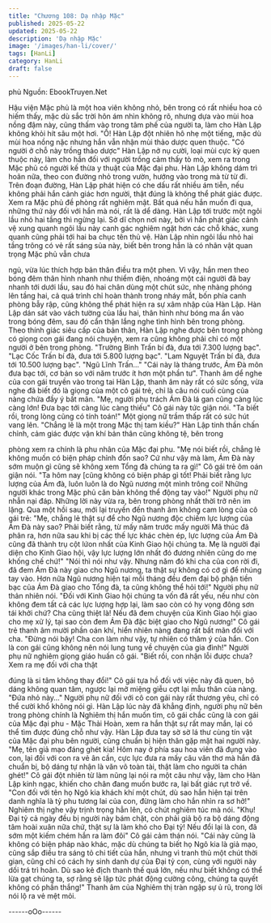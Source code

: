 ```yaml
---
title: "Chương 108: Dạ nhập Mặc"
published: 2025-05-22
updated: 2025-05-22
description: 'Dạ nhập Mặc'
image: '/images/han-li/cover/'
tags: [HanLi]
category: HanLi
draft: false
---
```


phủ
Nguồn: EbookTruyen.Net

Hậu viện Mặc phủ là một hoa viên không nhỏ, bên trong có rất
nhiều hoa cỏ hiếm thấy, mặc dù sắc trời hôn ám nhìn không rõ,
nhưng dựa vào mùi hoa nồng đậm này, cũng thấm vào trong tâm
phế của người ta, làm cho Hàn Lập không khỏi hít sâu một hơi.
"Ồ! Hàn Lập đột nhiên hô nhẹ một tiếng, mặc dù mùi hoa nồng
nặc nhưng hắn vẫn nhận mùi thảo dược quen thuộc.
"Có người ở chỗ này trồng thảo dược" Hàn Lập nở nụ cười, loại
mùi cực kỳ quen thuộc này, làm cho hắn đối với người trồng cảm
thấy tò mò, xem ra trong Mặc phủ có người kế thừa y thuật của
Mặc đại phu.
Hàn Lập không dám trì hoãn nữa, theo con đường nhỏ trong
vườn, hướng vào trong mà từ từ đi.
Trên đoạn đường, Hàn Lập phát hiện có che dấu rất nhiều ám
tiễn, nếu không phải hắn cảnh giác hơn người, thật đúng là không
thể phát giác được. Xem ra Mặc phủ đề phòng rất nghiêm mật.
Bất quá nếu hắn muốn đi qua, những thứ này đối với hắn mà nói,
rất là dể dàng.
Hàn Lập tới trước một ngôi lầu nhỏ hai tầng thì ngừng lại.
Sở dĩ chọn nơi này, bởi vì hắn phát giác cảnh vệ xung quanh ngôi
lầu này canh gác nghiêm ngặt hơn các chỗ khác, xung quanh
cũng phải tới hai ba chục tên thủ vệ.
Hàn Lập nhìn ngôi lầu nhỏ hai tầng trông có vẻ rất sáng sủa này,
biết bên trong hẳn là có nhân vật quan trọng Mặc phủ vẫn chưa

ngủ, vừa lúc thích hợp bản thân điều tra một phen.
Vì vậy, hắn men theo bóng đêm thân hình nhanh như thiểm điện,
nhoáng một cái người đã bay nhanh tới dưới lầu, sau đó hai chân
dùng một chút sức, nhẹ nhàng phóng lên tầng hai, cả quá trình
chỉ hoàn thành trong nháy mắt, bốn phía canh phòng bẫy rập,
cũng không thể phát hiện ra sự xâm nhập của Hàn Lập.
Hàn Lập dán sát vào vách tường của lầu hai, thân hình như bóng
ma ẩn vào trong bóng đêm, sau đó cẩn thận lắng nghe tình hình
bên trong phòng.
Theo thính giác siêu cấp của bản thân, Hàn Lập nghe được bên
trong phòng có giọng con gái đang nói chuyện, xem ra cũng
không phải chỉ có một người ở bên trong phòng.
"Trường Bình Trấn bí đà, đưa tới 7.300 lượng bạc".
"Lạc Cốc Trấn bí đà, đưa tới 5.800 lượng bạc".
"Lam Nguyệt Trấn bí đà, đưa tới 10.500 lượng bạc".
"Ngũ Lĩnh Trấn…"
"Cái này là tháng trước, Ám Đà môn đưa bạc tới, cơ bản so với
năm trước ít hơn một phần tư".
Thanh âm dể nghe của con gái truyền vào trong tai Hàn Lập,
thanh âm này rất có sức sống, vừa nghe đã biết đó là giọng của
một cô gái trẻ, chỉ là câu nói cuối cùng của nàng chứa đầy ý bất
mãn.
"Mẹ, người phụ trách Ám Đà lá gan cũng càng lúc càng lớn! Đưa
bạc tới càng lúc càng thiếu" Cô gái này tức giận nói.
"Ta biết rồi, trong lòng cũng có tính toán!" Một giọng nữ trầm thấp
rất có sức hút vang lên.
"Chẳng lẽ là một trong Mặc thị tam kiều?" Hàn Lập tinh thần chấn
chỉnh, cảm giác được vận khí bản thân cũng không tệ, bên trong

phòng xem ra chính là phu nhân của Mặc đại phu.
"Mẹ nói biết rồi, chẳng lẻ không muốn có biện pháp chỉnh đốn
sao? Cứ như vậy mà làm, Ám Đà này sớm muộn gì cũng sẽ
không xem Tổng đà chúng ta ra gì!" Cô gái trẻ ôm oán giận nói.
"Ta hôm nay [cũng không có biện pháp gì tốt! Phải biết rằng lực
lượng của Ám đà, luôn luôn là do Ngũ nương một mình trông coi!
Những người khác trong Mặc phủ căn bản không thể động tay
vào!" Người phụ nữ nhẫn nại đáp.
Những lời này vừa ra, bên trong phòng nhất thời trở nên im lặng.
Qua một hồi sau, mới lại truyền đến thanh âm không cam lòng
của cô gái trẻ: "Mẹ, chẳng lẻ thật sự để cho Ngũ nương độc
chiếm lực lượng của Ám Đà này sao? Phải biết rằng, từ mấy năm
trước mấy người Mã thúc đã phân ra, hơn nữa sau khi bị các thế
lực khác chèn ép, lực lượng của Ám Đà cũng đã thành trụ cột
lứon nhất của Kinh Giao hội chúng ta. Mẹ là người đại diện cho
Kinh Giao hội, vậy lực lượng lớn nhất đó đương nhiên cũng do
mẹ khống chế chứ!"
"Nói thì nói như vậy. Nhưng năm đó khi cha của con rời đi, đã
đem Ám Đà này giao cho Ngũ nương, ta thật sự không có cớ gì
để nhúng tay vào. Hơn nữa Ngũ nương hiện tại mỗi tháng đều
đem đại bộ phận tiền bạc của Ám Đà giao cho Tổng đà, ta cũng
không thể hỏi tới!" Người phụ nữ thản nhiên nói.
"Đối với Kinh Giao hội chúng ta vốn đã rất yếu, nếu như còn
không đem tất cả các lực lượng hợp lại, làm sao còn có hy vọng
đông sơn tái khởi chứ? Cha cũng thiệt là! Nếu đã đem chuyện
của Kinh Giao hội giao cho mẹ xử lý, tại sao còn đem Ám Đà đặc
biệt giao cho Ngũ nương!" Cô gái trẻ thanh âm mười phần oán
khí, hiển nhiên nàng đang rất bất mãn đối với cha.
"Đừng nói bậy! Cha con làm như vậy, tự nhiên có thâm ý của hắn.
Con là con gái cũng không nên nói lung tung về chuyện của gia
đình!" Người phụ nữ nghiêm giọng giáo huấn cô gái.
"Biết rồi, con nhận lỗi được chưa? Xem ra mẹ đối với cha thật

đúng là si tâm không thay đổi!" Cô gái tựa hồ đối với việc này đã
quen, bộ dáng không quan tâm, ngược lại mở miệng giễu cợt lại
mẫu thân của nàng.
"Đứa nhỏ này…" Người phụ nữ đối với cô con gái này rất thương
yêu, chỉ có thể cười khổ không nói gì.
Hàn Lập lúc này đã khẳng định, người phụ nữ bên trong phòng
chính là Nghiêm thị hắn muốn tìm, cô gái chắc cũng là con gái
của Mặc đại phu - Mặc Thải Hoàn, xem ra hắn thật sự rất may
mắn, lại có thể tìm được đúng chỗ như vậy.
Hàn Lập đưa tay sờ sờ lá thư cùng tín vật của Mặc đại phu bên
người, cũng chuẩn bị hiện thân gặp mặt hai người này.
"Mẹ, tên giả mạo đáng ghét kia! Hôm nay ở phía sau hoa viên đã
đụng vào con, lại đối với con ra vẻ ân cần, cực lực đưa ra mấy
câu văn thơ mà hắn đã chuẩn bị, bộ dáng tự nhận là văn võ toàn
tài, thật làm cho người ta chán ghét!" Cô gái đột nhiên từ làm
nũng lại nói ra một câu như vậy, làm cho Hàn Lập kinh ngạc,
khiến cho chân đang muốn bước ra, lại bất giác rụt trở về.
"Con đối với tên họ Ngô kia khách khí một chút, dù sao hắn hiện
tại trên danh nghĩa là tỷ phu tương lai của con, đừng làm cho hắn
nhìn ra sơ hở!" Nghiêm thị nghe vậy trịnh trọng hẳn lên, có chút
nghiêm túc mà nói.
"Khụ! Đại tỷ cả ngày đều bị người này bám chặt, còn phải giả bộ
ra bộ dáng động tâm hoài xuân nữa chứ, thật sự là làm khó cho
Đại tỷ! Nếu đổi lại là con, đã sớm một kiếm chém hắn ra làm đôi"
Cô gái cảm thán nói.
"Cái này cũng là không có biện pháp nào khác, mặc dù chúng ta
biết họ Ngô kia là giả mạo, cũng sắp điều tra sáng tỏ chi tiết của
hắn, nhưng vì tranh thủ một chút thời gian, cũng chỉ có cách hy
sinh danh dự của Đại tỷ con, cùng với người này dối trá trì hoãn.
Dù sao kẻ địch thanh thế quá lớn, nếu như biết không có thể lừa
gạt chúng ta, sợ rằng sẽ lập tức phát động cường công, chúng ta
quyết không có phần thắng!" Thanh âm của Nghiêm thị tràn ngập
sự ủ rũ, trong lời nói lộ ra vẻ mệt mỏi.

------oOo------
